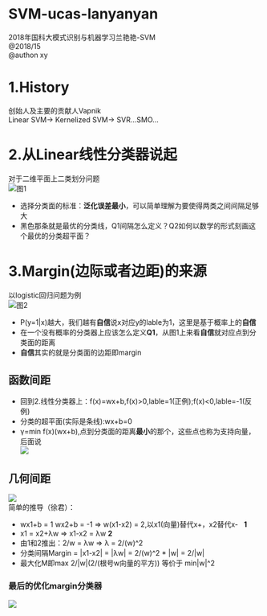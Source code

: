 # SVM-ucas-lanyanyan
2018年国科大模式识别与机器学习兰艳艳-SVM  
@2018/15  
@authon xy

# 1.History
创始人及主要的贡献人Vapnik  
Linear SVM-> Kernelized SVM-> SVR...SMO...  
# 2.从Linear线性分类器说起
对于二维平面上二类划分问题  
![图1](https://github.com/Albert-xy/SVM-ucas-lanyanyan/blob/master/imp/linear-clasifier.png)  
- 选择分类面的标准：**泛化误差最小**，可以简单理解为要使得两类之间间隔足够大   
- 黑色那条就是最优的分类线，Q1间隔怎么定义？Q2如何以数学的形式刻画这个最优的分类超平面？  
#  3.Margin(边际或者边距)的来源  
以logistic回归问题为例  
![图2](https://github.com/Albert-xy/SVM-ucas-lanyanyan/blob/master/imp/LR-1.png)    
- P(y=1|x)越大，我们越有**自信**说x对应y的lable为1，这里是基于概率上的**自信**  
- 在一个没有概率的分类器上应该怎么定义**Q1**，从图1上来看**自信**就对应点到分类面的距离   
- **自信**其实的就是分类面的边距即margin
  
## 函数间距
- 回到2.线性分类器上：f(x)=wx+b,f(x)>0,lable=1(正例);f(x)<0,lable=-1(反例)   
- 分类的超平面(实际是条线):wx+b=0
- γ=min f(x)(wx+b),点到分类面的距离**最小**的那个，这些点也称为支持向量，后面说  
![](https://github.com/Albert-xy/SVM-ucas-lanyanyan/blob/master/imp/LR-2.png)  
## 几何间距  
![](https://github.com/Albert-xy/SVM-ucas-lanyanyan/blob/master/imp/LR-3.png)  
简单的推导（徐君）：  
- wx1+b = 1 wx2+b = -1 => w(x1-x2) = 2,以x1(向量)替代x+，x2替代x-   __1__
- x1 = x2+λw => x1-x2 = λw     __2__
- 由1和2推出：2/w = λw => λ = 2/(w)^2
- 分类间隔Margin = |x1-x2| = |λw| = 2/(w)^2 * |w| = 2/|w|
- 最大化M即max 2/|w|(2/(根号w向量的平方)) 等价于 min|w|^2
### 最后的优化margin分类器
![](https://github.com/Albert-xy/SVM-ucas-lanyanyan/blob/master/imp/LR-4.png)  
